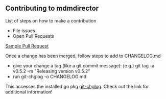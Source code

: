 ## Contributing to mdmdirector

List of steps on how to make a contribution

- File issues
- Open Pull Requests

[Sample Pull Request](sample_pr.md)

Once a change has been merged, follow steps to add to CHANGELOG.md

- give your change a tag (like a git commit message):
    (e.g.) git tag -a v0.5.2 -m "Releasing version v0.5.2"
- run git-chglog -o CHANGELOG.md

This accesses the installed go pkg [git-chglog](https://github.com/git-chglog/git-chglog#faq). Check out the link for additional information!
